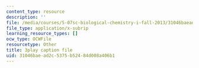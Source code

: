 ```yaml
---
content_type: resource
description: ''
file: /media/courses/5-07sc-biological-chemistry-i-fall-2013/31046baead2c5375b52484d008a406b1_ziJc5pSF5aM.vtt
file_type: application/x-subrip
learning_resource_types: []
ocw_type: OCWFile
resourcetype: Other
title: 3play caption file
uid: 31046bae-ad2c-5375-b524-84d008a406b1
---
```

